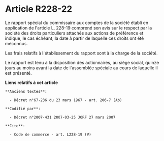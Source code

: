 # Article R228-22

Le rapport spécial du commissaire aux comptes de la société établi en application de l'article L. 228-19 comprend son avis
sur le respect par la société des droits particuliers attachés aux actions de préférence et indique, le cas échéant, la date
à partir de laquelle ces droits ont été méconnus. 

Les frais relatifs à l'établissement du rapport sont à la charge de la société. 

Le rapport est tenu à la disposition des actionnaires, au siège social, quinze jours au moins avant la date de l'assemblée
spéciale au cours de laquelle il est présenté.

**Liens relatifs à cet article**

	**Anciens textes**:

	  - Décret n°67-236 du 23 mars 1967 - art. 206-7 (Ab)

	**Codifié par**:

	  - Décret n°2007-431 2007-03-25 JORF 27 mars 2007

	**Cite**:

	  - Code de commerce - art. L228-19 (V)
